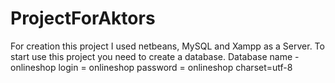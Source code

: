 # ProjectForAktors
For creation this project I used netbeans, MySQL and Xampp as a Server.
To start use this project you need to create a database.
Database name - onlineshop
login = onlineshop
password = onlineshop
charset=utf-8

